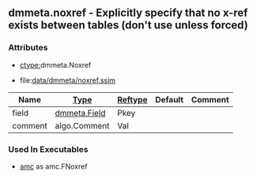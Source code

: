 ## dmmeta.noxref - Explicitly specify that no x-ref exists between tables (don't use unless forced)


### Attributes
<a href="#attributes"></a>
* [ctype:](/txt/ssimdb/dmmeta/ctype.md)dmmeta.Noxref

* file:[data/dmmeta/noxref.ssim](/data/dmmeta/noxref.ssim)

|Name|[Type](/txt/ssimdb/dmmeta/ctype.md)|[Reftype](/txt/ssimdb/dmmeta/reftype.md)|Default|Comment|
|---|---|---|---|---|
|field|[dmmeta.Field](/txt/ssimdb/dmmeta/field.md)|Pkey|
|comment|algo.Comment|Val|

### Used In Executables
<a href="#used-in-executables"></a>
* [amc](/txt/exe/amc/README.md) as amc.FNoxref

